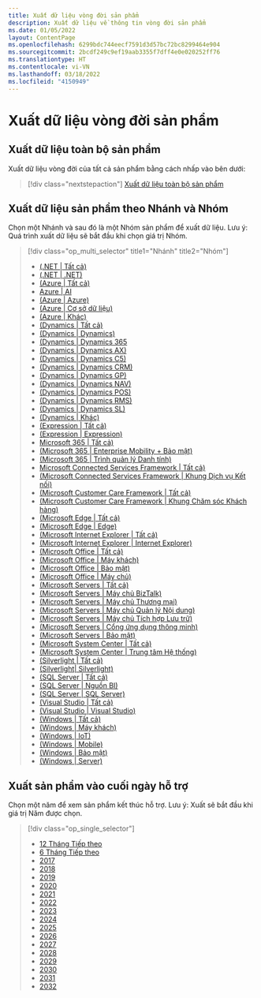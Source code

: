 ```yaml
---
title: Xuất dữ liệu vòng đời sản phẩm
description: Xuất dữ liệu về thông tin vòng đời sản phẩm
ms.date: 01/05/2022
layout: ContentPage
ms.openlocfilehash: 6299bdc744eecf7591d3d57bc72bc8299464e904
ms.sourcegitcommit: 2bcdf249c9ef19aab3355f7dff4e0e020252ff76
ms.translationtype: HT
ms.contentlocale: vi-VN
ms.lasthandoff: 03/18/2022
ms.locfileid: "4150949"
---
```

# <a name="lifecycle-data-export"></a>Xuất dữ liệu vòng đời sản phẩm

## <a name="export-all-products"></a>Xuất dữ liệu toàn bộ sản phẩm
Xuất dữ liệu vòng đời của tất cả sản phẩm bằng cách nhấp vào bên dưới:

> [!div class="nextstepaction"]
> [Xuất dữ liệu toàn bộ sản phẩm](https://app-omaha-prod.azurewebsites.net/api/PublishedListings/Export)

## <a name="export-products-by-family-and-group"></a>Xuất dữ liệu sản phẩm theo Nhánh và Nhóm
Chọn một Nhánh và sau đó là một Nhóm sản phẩm để xuất dữ liệu. Lưu ý: Quá trình xuất dữ liệu sẽ bắt đầu khi chọn giá trị Nhóm. 

> [!div class="op_multi_selector" title1="Nhánh" title2="Nhóm"]
> - [(.NET | Tất cả)](https://app-omaha-prod.azurewebsites.net/api/PublishedListings/Export(family='.NET'))
> - [(.NET | .NET)](https://app-omaha-prod.azurewebsites.net/api/PublishedListings/Export(family='.NET',group='.NET'))
> - [(Azure | Tất cả)](https://app-omaha-prod.azurewebsites.net/api/PublishedListings/Export(family='Azure'))
> - [Azure | AI](https://app-omaha-prod.azurewebsites.net/api/PublishedListings/Export(family='Azure',group='AI'))
> - [(Azure | Azure)](https://app-omaha-prod.azurewebsites.net/api/PublishedListings/Export(family='Azure',group='Azure'))
> - [(Azure | Cơ sở dữ liệu)](https://app-omaha-prod.azurewebsites.net/api/PublishedListings/Export(family='Azure',group='Databases'))
> - [(Azure | Khác)](https://app-omaha-prod.azurewebsites.net/api/PublishedListings/Export(family='Azure',group='Other'))
> - [(Dynamics | Tất cả)](https://app-omaha-prod.azurewebsites.net/api/PublishedListings/Export(family='Dynamics'))
> - [(Dynamics | Dynamics)](https://app-omaha-prod.azurewebsites.net/api/PublishedListings/Export(family='Dynamics',group='Dynamics'))
> - [(Dynamics | Dynamics 365](https://app-omaha-prod.azurewebsites.net/api/PublishedListings/Export(family='Dynamics',group='Dynamics%20365'))
> - [(Dynamics | Dynamics AX)](https://app-omaha-prod.azurewebsites.net/api/PublishedListings/Export(family='Dynamics',group='Dynamics%20AX'))
> - [(Dynamics | Dynamics C5)](https://app-omaha-prod.azurewebsites.net/api/PublishedListings/Export(family='Dynamics',group='Dynamics%20C5'))
> - [(Dynamics | Dynamics CRM)](https://app-omaha-prod.azurewebsites.net/api/PublishedListings/Export(family='Dynamics',group='Dynamics%20CRM'))
> - [(Dynamics | Dynamics GP)](https://app-omaha-prod.azurewebsites.net/api/PublishedListings/Export(family='Dynamics',group='Dynamics%20GP'))
> - [(Dynamics | Dynamics NAV)](https://app-omaha-prod.azurewebsites.net/api/PublishedListings/Export(family='Dynamics',group='Dynamics%20NAV'))
> - [(Dynamics | Dynamics POS)](https://app-omaha-prod.azurewebsites.net/api/PublishedListings/Export(family='Dynamics',group='Dynamics%20POS'))
> - [(Dynamics | Dynamics RMS)](https://app-omaha-prod.azurewebsites.net/api/PublishedListings/Export(family='Dynamics',group='Dynamics%20RMS'))
> - [(Dynamics | Dynamics SL)](https://app-omaha-prod.azurewebsites.net/api/PublishedListings/Export(family='Dynamics',group='Dynamics%20SL'))
> - [(Dynamics | Khác)](https://app-omaha-prod.azurewebsites.net/api/PublishedListings/Export(family='Dynamics',group='Other'))
> - [(Expression | Tất cả)](https://app-omaha-prod.azurewebsites.net/api/PublishedListings/Export(family='Expression'))
> - [(Expression | Expression)](https://app-omaha-prod.azurewebsites.net/api/PublishedListings/Export(family='Expression',group='Expression'))
> - [Microsoft 365 | Tất cả)](https://app-omaha-prod.azurewebsites.net/api/PublishedListings/Export(family='Microsoft%20365'))
> - [(Microsoft 365 | Enterprise Mobility + Bảo mật)](https://app-omaha-prod.azurewebsites.net/api/PublishedListings/Export(family='Microsoft%20365',group='Enterprise%20Mobility%20%2B%20Security'))
> - [(Microsoft 365 | Trình quản lý Danh tính)](https://app-omaha-prod.azurewebsites.net/api/PublishedListings/Export(family='Microsoft%20365',group='Identity%20Management'))
> - [Microsoft Connected Services Framework | Tất cả)](https://app-omaha-prod.azurewebsites.net/api/PublishedListings/Export(family='Microsoft%20Connected%20Services%20Framework'))
> - [(Microsoft Connected Services Framework | Khung Dịch vụ Kết nối)](https://app-omaha-prod.azurewebsites.net/api/PublishedListings/Export(family='Microsoft%20Connected%20Services%20Framework',group='Connected%20Services%20Framework'))
> - [(Microsoft Customer Care Framework | Tất cả)](https://app-omaha-prod.azurewebsites.net/api/PublishedListings/Export(family='Microsoft%20Customer%20Care%20Framework'))
> - [(Microsoft Customer Care Framework | Khung Chăm sóc Khách hàng)](https://app-omaha-prod.azurewebsites.net/api/PublishedListings/Export(family='Microsoft%20Customer%20Care%20Framework',group='Customer%20Care%20Framework'))
> - [(Microsoft Edge | Tất cả)](https://app-omaha-prod.azurewebsites.net/api/PublishedListings/Export(family='Microsoft%20Edge'))
> - [(Microsoft Edge | Edge)](https://app-omaha-prod.azurewebsites.net/api/PublishedListings/Export(family='Microsoft%20Edge',group='Edge'))
> - [(Microsoft Internet Explorer | Tất cả)](https://app-omaha-prod.azurewebsites.net/api/PublishedListings/Export(family='Microsoft%20Internet%20Explorer'))
> - [(Microsoft Internet Explorer | Internet Explorer)](https://app-omaha-prod.azurewebsites.net/api/PublishedListings/Export(family='Microsoft%20Internet%20Explorer',group='Internet%20Explorer'))
> - [(Microsoft Office | Tất cả)](https://app-omaha-prod.azurewebsites.net/api/PublishedListings/Export(family='Microsoft%20Office'))
> - [(Microsoft Office | Máy khách)](https://app-omaha-prod.azurewebsites.net/api/PublishedListings/Export(family='Microsoft%20Office',group='Client'))
> - [(Microsoft Office | Bảo mật)](https://app-omaha-prod.azurewebsites.net/api/PublishedListings/Export(family='Microsoft%20Office',group='Security'))
> - [(Microsoft Office | Máy chủ)](https://app-omaha-prod.azurewebsites.net/api/PublishedListings/Export(family='Microsoft%20Office',group='Server'))
> - [(Microsoft Servers | Tất cả)](https://app-omaha-prod.azurewebsites.net/api/PublishedListings/Export(family='Microsoft%20Servers'))
> - [(Microsoft Servers | Máy chủ BizTalk)](https://app-omaha-prod.azurewebsites.net/api/PublishedListings/Export(family='Microsoft%20Servers',group='BizTalk%20Server'))
> - [(Microsoft Servers | Máy chủ Thương mại)](https://app-omaha-prod.azurewebsites.net/api/PublishedListings/Export(family='Microsoft%20Servers',group='Commerce%20Server'))
> - [(Microsoft Servers | Máy chủ Quản lý Nội dung)](https://app-omaha-prod.azurewebsites.net/api/PublishedListings/Export(family='Microsoft%20Servers',group='Content%20Management%20Server'))
> - [(Microsoft Servers | Máy chủ Tích hợp Lưu trữ)](https://app-omaha-prod.azurewebsites.net/api/PublishedListings/Export(family='Microsoft%20Servers',group='Host%20Integration%20Server'))
> - [(Microsoft Servers | Cổng ứng dụng thông minh)](https://app-omaha-prod.azurewebsites.net/api/PublishedListings/Export(family='Microsoft%20Servers',group='Intelligent%20Application%20Gateway'))
> - [(Microsoft Servers | Bảo mật)](https://app-omaha-prod.azurewebsites.net/api/PublishedListings/Export(family='Microsoft%20Servers',group='Security'))
> - [(Microsoft System Center | Tất cả)](https://app-omaha-prod.azurewebsites.net/api/PublishedListings/Export(family='Microsoft%20System%20Center'))
> - [(Microsoft System Center | Trung tâm Hệ thống)](https://app-omaha-prod.azurewebsites.net/api/PublishedListings/Export(family='Microsoft%20System%20Center',group='System%20Center'))
> - [(Silverlight | Tất cả)](https://app-omaha-prod.azurewebsites.net/api/PublishedListings/Export(family='Silverlight'))
> - [(Silverlight| Silverlight)](https://app-omaha-prod.azurewebsites.net/api/PublishedListings/Export(family='Silverlight',group='Silverlight'))
> - [(SQL Server | Tất cả)](https://app-omaha-prod.azurewebsites.net/api/PublishedListings/Export(family='SQL%20Server'))
> - [(SQL Server | Nguồn BI)](https://app-omaha-prod.azurewebsites.net/api/PublishedListings/Export(family='SQL%20Server',group='Power%20BI'))
> - [(SQL Server | SQL Server)](https://app-omaha-prod.azurewebsites.net/api/PublishedListings/Export(family='SQL%20Server',group='SQL%20Server'))
> - [(Visual Studio | Tất cả)](https://app-omaha-prod.azurewebsites.net/api/PublishedListings/Export(family='Visual%20Studio'))
> - [(Visual Studio | Visual Studio)](https://app-omaha-prod.azurewebsites.net/api/PublishedListings/Export(family='Visual%20Studio',group='Visual%20Studio'))
> - [(Windows | Tất cả)](https://app-omaha-prod.azurewebsites.net/api/PublishedListings/Export(family='Windows'))
> - [(Windows | Máy khách)](https://app-omaha-prod.azurewebsites.net/api/PublishedListings/Export(family='Windows',group='Client'))
> - [(Windows | IoT)](https://app-omaha-prod.azurewebsites.net/api/PublishedListings/Export(family='Windows',group='IoT'))
> - [(Windows | Mobile)](https://app-omaha-prod.azurewebsites.net/api/PublishedListings/Export(family='Windows',group='Mobile'))
> - [(Windows | Bảo mật)](https://app-omaha-prod.azurewebsites.net/api/PublishedListings/Export(family='Windows',group='Security'))
> - [(Windows | Server)](https://app-omaha-prod.azurewebsites.net/api/PublishedListings/Export(family='Windows',group='Server'))

## <a name="export-products-by-end-of-support-date"></a>Xuất sản phẩm vào cuối ngày hỗ trợ
Chọn một năm để xem sản phẩm kết thúc hỗ trợ. Lưu ý: Xuất sẽ bắt đầu khi giá trị Năm được chọn.

> [!div class="op_single_selector"]
> - [12 Tháng Tiếp theo](https://app-omaha-prod.azurewebsites.net/api/PublishedListings/Export(endOfSupportMonths=12))
> - [6 Tháng Tiếp theo](https://app-omaha-prod.azurewebsites.net/api/PublishedListings/Export(endOfSupportMonths=6))
> - [2017](https://app-omaha-prod.azurewebsites.net/api/PublishedListings/Export(endOfSupportYear=2017))
> - [2018](https://app-omaha-prod.azurewebsites.net/api/PublishedListings/Export(endOfSupportYear=2018))
> - [2019](https://app-omaha-prod.azurewebsites.net/api/PublishedListings/Export(endOfSupportYear=2019))
> - [2020](https://app-omaha-prod.azurewebsites.net/api/PublishedListings/Export(endOfSupportYear=2020))
> - [2021](https://app-omaha-prod.azurewebsites.net/api/PublishedListings/Export(endOfSupportYear=2021))
> - [2022](https://app-omaha-prod.azurewebsites.net/api/PublishedListings/Export(endOfSupportYear=2022))
> - [2023](https://app-omaha-prod.azurewebsites.net/api/PublishedListings/Export(endOfSupportYear=2023))
> - [2024](https://app-omaha-prod.azurewebsites.net/api/PublishedListings/Export(endOfSupportYear=2024))
> - [2025](https://app-omaha-prod.azurewebsites.net/api/PublishedListings/Export(endOfSupportYear=2025))
> - [2026](https://app-omaha-prod.azurewebsites.net/api/PublishedListings/Export(endOfSupportYear=2026))
> - [2027](https://app-omaha-prod.azurewebsites.net/api/PublishedListings/Export(endOfSupportYear=2027))
> - [2028](https://app-omaha-prod.azurewebsites.net/api/PublishedListings/Export(endOfSupportYear=2028))
> - [2029](https://app-omaha-prod.azurewebsites.net/api/PublishedListings/Export(endOfSupportYear=2029))
> - [2030](https://app-omaha-prod.azurewebsites.net/api/PublishedListings/Export(endOfSupportYear=2030))
> - [2031](https://app-omaha-prod.azurewebsites.net/api/PublishedListings/Export(endOfSupportYear=2031))
> - [2032](https://app-omaha-prod.azurewebsites.net/api/PublishedListings/Export(endOfSupportYear=2032))
